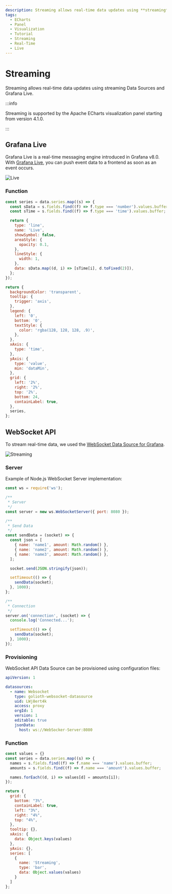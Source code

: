 ```yaml
---
description: Streaming allows real-time data updates using **streaming** Data Sources and Grafana Live.
tags:
  - ECharts
  - Panel
  - Visualization
  - Tutorial
  - Streaming
  - Real-Time
  - Live
---
```


# Streaming

Streaming allows real-time data updates using streaming Data Sources and Grafana Live.

:::info

Streaming is supported by the Apache ECharts visualization panel starting from version 4.1.0.

:::

## Grafana Live

Grafana Live is a real-time messaging engine introduced in Grafana v8.0. With [Grafana Live](https://grafana.com/docs/grafana/latest/setup-grafana/set-up-grafana-live/), you can push event data to a frontend as soon as an event occurs.

![Live](/img/plugins/volkovlabs-echarts-panel/live.png)

### Function

```javascript
const series = data.series.map((s) => {
  const sData = s.fields.find((f) => f.type === 'number').values.buffer;
  const sTime = s.fields.find((f) => f.type === 'time').values.buffer;

  return {
    type: 'line',
    name: 'Live',
    showSymbol: false,
    areaStyle: {
      opacity: 0.1,
    },
    lineStyle: {
      width: 1,
    },
    data: sData.map((d, i) => [sTime[i], d.toFixed(2)]),
  };
});

return {
  backgroundColor: 'transparent',
  tooltip: {
    trigger: 'axis',
  },
  legend: {
    left: '0',
    bottom: '0',
    textStyle: {
      color: 'rgba(128, 128, 128, .9)',
    },
  },
  xAxis: {
    type: 'time',
  },
  yAxis: {
    type: 'value',
    min: 'dataMin',
  },
  grid: {
    left: '2%',
    right: '2%',
    top: '2%',
    bottom: 24,
    containLabel: true,
  },
  series,
};
```

## WebSocket API

To stream real-time data, we used the [WebSocket Data Source for Grafana](https://grafana.com/grafana/plugins/golioth-websocket-datasource/).

![Streaming](/img/plugins/volkovlabs-echarts-panel/websocket.png)

### Server 

Example of Node.js WebSocket Server implementation:

```javascript
const ws = require('ws');

/**
 * Server
 */
const server = new ws.WebSocketServer({ port: 8080 });

/**
 * Send Data
 */
const sendData = (socket) => {
  const json = [
    { name: 'name1', amount: Math.random() },
    { name: 'name2', amount: Math.random() },
    { name: 'name3', amount: Math.random() },
  ];

  socket.send(JSON.stringify(json));

  setTimeout(() => {
    sendData(socket);
  }, 1000);
};

/**
 * Connection
 */
server.on('connection', (socket) => {
  console.log('Connected...');

  setTimeout(() => {
    sendData(socket);
  }, 1000);
});
```

### Provisioning

WebSocket API Data Source can be provisioned using configuration files:

```yaml
apiVersion: 1

datasources:
  - name: Websocket
    type: golioth-websocket-datasource
    uid: LWj8ert4k
    access: proxy
    orgId: 1
    version: 1
    editable: true
    jsonData:
      host: ws://WebSocker-Server:8080
```

### Function

```javascript
const values = {}
const series = data.series.map((s) => {
  names = s.fields.find((f) => f.name === 'name').values.buffer;
  amounts = s.fields.find((f) => f.name === 'amount').values.buffer;

  names.forEach((d, i) => values[d] = amounts[i]);
});

return {
  grid: {
    bottom: "3%",
    containLabel: true,
    left: "3%",
    right: "4%",
    top: "4%",
  },
  tooltip: {},
  xAxis: {
    data: Object.keys(values)
  },
  yAxis: {},
  series: [
    {
      name: 'Streaming',
      type: 'bar',
      data: Object.values(values)
    }
  ]
};
```